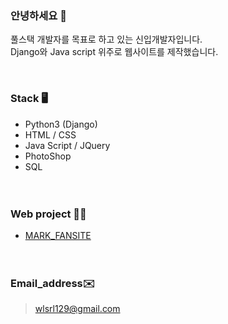 ### 안녕하세요 👋 

풀스택 개발자를 목표로 하고 있는 신입개발자입니다.<br>
Django와 Java script 위주로 웹사이트를 제작했습니다.

<br>

### Stack 🖥

- Python3 (Django)
- HTML /  CSS
- Java Script / JQuery
- PhotoShop
- SQL  
<br><br>
### Web project 👩‍💻

* [MARK_FANSITE](http://nctmarklee.pythonanywhere.com/index/)  
<br><br>
### Email_address✉️

>wlsrl129@gmail.com
